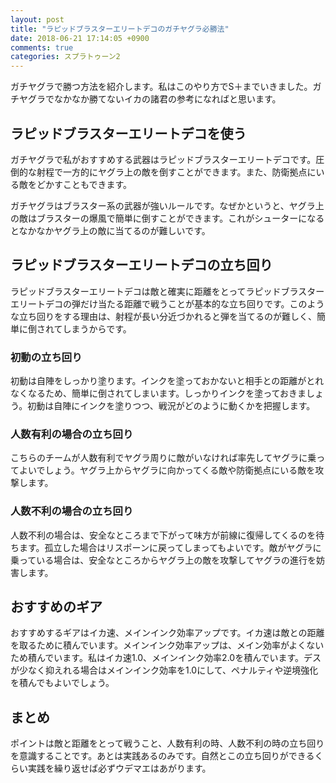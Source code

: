```yaml
---
layout: post
title: "ラピッドブラスターエリートデコのガチヤグラ必勝法"
date: 2018-06-21 17:14:05 +0900
comments: true
categories: スプラトゥーン2
---
```


ガチヤグラで勝つ方法を紹介します。私はこのやり方でS＋までいきました。ガチヤグラでなかなか勝てないイカの諸君の参考になればと思います。

## ラピッドブラスターエリートデコを使う
ガチヤグラで私がおすすめする武器はラピッドブラスターエリートデコです。圧倒的な射程で一方的にヤグラ上の敵を倒すことができます。また、防衛拠点にいる敵をどかすこともできます。

ガチヤグラはブラスター系の武器が強いルールです。なぜかというと、ヤグラ上の敵はブラスターの爆風で簡単に倒すことができます。これがシューターになるとなかなかヤグラ上の敵に当てるのが難しいです。

## ラピッドブラスターエリートデコの立ち回り
ラピッドブラスターエリートデコは敵と確実に距離をとってラピッドブラスターエリートデコの弾だけ当たる距離で戦うことが基本的な立ち回りです。このような立ち回りをする理由は、射程が長い分近づかれると弾を当てるのが難しく、簡単に倒されてしまうからです。

### 初動の立ち回り
初動は自陣をしっかり塗ります。インクを塗っておかないと相手との距離がとれなくなるため、簡単に倒されてしまいます。しっかりインクを塗っておきましょう。初動は自陣にインクを塗りつつ、戦況がどのように動くかを把握します。

### 人数有利の場合の立ち回り
こちらのチームが人数有利でヤグラ周りに敵がいなければ率先してヤグラに乗ってよいでしょう。ヤグラ上からヤグラに向かってくる敵や防衛拠点にいる敵を攻撃します。

### 人数不利の場合の立ち回り
人数不利の場合は、安全なところまで下がって味方が前線に復帰してくるのを待ちます。孤立した場合はリスポーンに戻ってしまってもよいです。敵がヤグラに乗っている場合は、安全なところからヤグラ上の敵を攻撃してヤグラの進行を妨害します。

## おすすめのギア
おすすめするギアはイカ速、メインインク効率アップです。イカ速は敵との距離を取るために積んでいます。メインインク効率アップは、メイン効率がよくないため積んでいます。私はイカ速1.0、メインインク効率2.0を積んでいます。デスが少なく抑えれる場合はメインインク効率を1.0にして、ペナルティや逆境強化を積んでもよいでしょう。

## まとめ
ポイントは敵と距離をとって戦うこと、人数有利の時、人数不利の時の立ち回りを意識することです。あとは実践あるのみです。自然とこの立ち回りができるくらい実践を繰り返せば必ずウデマエはあがります。

